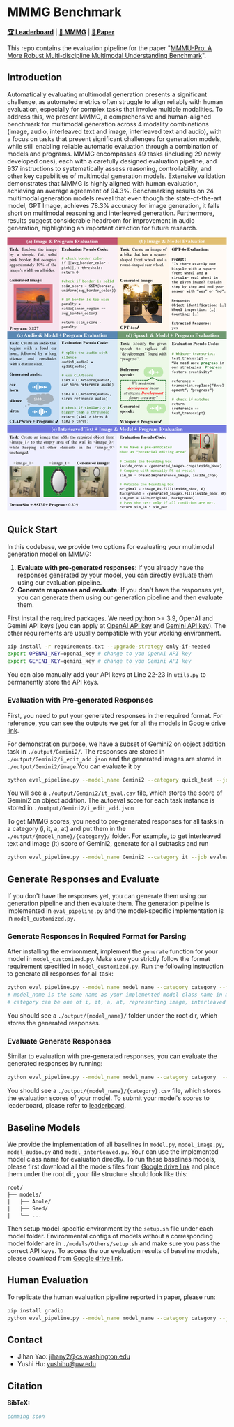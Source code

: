 # MMMG Benchmark

[**🏆 Leaderboard**](https://yaojh18.github.io/mmmg-leaderboard/#leaderboard) | [**🤗 MMMG**](https://huggingface.co/datasets/UW-FMRL2/MMMG) | [**📖 Paper**]()

This repo contains the evaluation pipeline for the paper "[MMMU-Pro: A More Robust Multi-discipline Multimodal Understanding Benchmark]()".

[//]: # (## 🔔News)

[//]: # ()
[//]: # (- **🔥[2024-09-05] Introducing [MMMU-Pro]&#40;https://arxiv.org/abs/2409.02813&#41;, a robust version of MMMU benchmark for multimodal AI evaluation! 🚀**)

[//]: # (- **🚀[2024-01-31]: We added Human Expert performance on the [Leaderboard]&#40;https://mmmu-benchmark.github.io/#leaderboard&#41;!🌟**)

[//]: # (- **🔥[2023-12-04]: Our evaluation server for test set is now availble on [EvalAI]&#40;https://eval.ai/web/challenges/challenge-page/2179/overview&#41;. We welcome all submissions and look forward to your participation! 😆**)

## Introduction

Automatically evaluating multimodal generation presents a significant challenge, as automated metrics often struggle to align reliably with human evaluation, especially for complex tasks that involve multiple modalities. To address this, we present MMMG, a comprehensive and human-aligned benchmark for multimodal generation across 4 modality combinations (image, audio, interleaved text and image, interleaved text and audio), with a focus on tasks that present significant challenges for generation models, while still enabling reliable automatic evaluation through a combination of models and programs. MMMG encompasses 49 tasks (including 29 newly developed ones), each with a carefully designed evaluation pipeline, and 937 instructions to systematically assess reasoning, controllability, and other key capabilities of multimodal generation models. Extensive validation demonstrates that MMMG is highly aligned with human evaluation, achieving an average agreement of 94.3%. Benchmarking results on 24 multimodal generation models reveal that even though the state-of-the-art model, GPT Image, achieves 78.3% accuracy for image generation, it falls short on multimodal reasoning and interleaved generation. Furthermore, results suggest considerable headroom for improvement in audio generation, highlighting an important direction for future research.

![Alt text](assets/main.png)

## Quick Start
In this codebase, we provide two options for evaluating your multimodal generation model on MMMG:
1. **Evaluate with pre-generated responses**: If you already have the responses generated by your model, you can directly evaluate them using our evaluation pipeline.
2. **Generate responses and evaluate**: If you don't have the responses yet, you can generate them using our generation pipeline and then evaluate them.

First install the required packages. We need python >= 3.9, OpenAI and Gemini API keys (you can apply at [OpenAI API key](https://platform.openai.com/api-keys) and [Gemini API key](https://ai.google.dev/gemini-api/docs/api-key)). The other requirements are usually compatible with your working environment.
```bash
pip install -r requirements.txt --upgrade-strategy only-if-needed
export OPENAI_KEY=openai_key # change to you OpenAI API key
export GEMINI_KEY=gemini_key # change to you Gemini API key
```
You can also manually add your API keys at Line 22-23 in `utils.py` to permanently store the API keys.

### Evaluation with Pre-generated Responses
First, you need to put your generated responses in the required format. For reference, you can see the outputs we get for all the models in [Google drive link](https://drive.google.com/drive/folders/183cvq-4Rz0NaWf3X6VWpr7vdbwjx6hf0?usp=drive_link).

For demonstration purpose, we have a subset of Gemini2 on object addition task in `./output/Gemini2/`. The responses are stored in `./output/Gemini2/i_edit_add.json` and the generated images are stored in `./output/Gemini2/image`.You can evaluate it by
```bash
python eval_pipeline.py --model_name Gemini2 --category quick_test --job evaluate
```
You will see a `./output/Gemini2/it_eval.csv` file, which stores the score of Gemini2 on object addition. The autoeval score for each task instance is stored in `./output/Gemini2/i_edit_add.json`

To get MMMG scores, you need to pre-generated responses for all tasks in a category (i, it, a, at) and put them in the `./output/{model_name}/{category}/` folder. For example, to get interleaved text and image (it) score of Gemini2, generate for all subtasks and run
```bash
python eval_pipeline.py --model_name Gemini2 --category it --job evaluate
```

## Generate Responses and Evaluate
If you don't have the responses yet, you can generate them using our generation pipeline and then evaluate them. The generation pipeline is implemented in `eval_pipeline.py` and the model-specific implementation is in `model_customized.py`.

### Generate Responses in Required Format for Parsing
<!-- ```bash
conda activate your_env
pip install -r requirements_light.txt --upgrade-strategy only-if-needed
# if you have a compatible environment (check requirements.txt), you can have a single conda evaluation environment for both generation and evaluation by running the following command in your model's environment:
# pip install -r requirements.txt --upgrade-strategy only-if-needed
``` -->
After installing the environment, implement the `generate` function for your model in `model_customized.py`. Make sure you strictly follow the format requirement specified in `model_customized.py`. Run the following instruction to generate all responses for all task:
```bash
python eval_pipeline.py --model_name model_name --category category --job generate
# model_name is the same name as your implemented model class name in model_customized.py
# category can be one of i, it, a, at, representing image, interleaved image-text, sound + music and speech + interleaved speech-text generation.
```
You should see a `./output/{model_name}/` folder under the root dir, which stores the generated responses.
### Evaluate Generate Responses
Similar to evaluation with pre-generated responses, you can evaluate the generated responses by running:
```bash
python eval_pipeline.py --model_name model_name --category category  --job evaluate
```
You should see a `./output/{model_name}/{category}.csv` file, which stores the evaluation scores of your model. To submit your model's scores to leaderboard, please refer to [leaderboard](https://yaojh18.github.io/mmmg-leaderboard/).

## Baseline Models
We provide the implementation of all baselines in `model.py`, `model_image.py`, `model_audio.py` and `model_interleaved.py`. Your can use the implemented model class name for evaluation directly. To run these baselines models, please first download all the models files from [Google drive link](https://drive.google.com/drive/folders/1-szZ4c1kSBhONYgeiUbCgKLGjhHD_lxi?usp=drive_link) and place them under the root dir, your file structure should look like this:
```aiignore
root/
├── models/
│   ├── Anole/
│   ├── Seed/
│   └── ...
```
Then setup model-specific environment by the `setup.sh` file under each model folder. Environmental configs of models without a corresponding model folder are in `./models/Others/setup.sh` and make sure you pass the correct API keys. To access the our evaluation results of baseline models, please download from [Google drive link](https://drive.google.com/drive/folders/183cvq-4Rz0NaWf3X6VWpr7vdbwjx6hf0?usp=drive_link).
## Human Evaluation
To replicate the human evaluation pipeline reported in paper, please run:
```bash
pip install gradio
python eval_pipeline.py --model_name model_name --category category --job human
```

## Contact
- Jihan Yao: jihany2@cs.washington.edu
- Yushi Hu: yushihu@uw.edu

## Citation

**BibTeX:**
```bibtex
comming soon
```